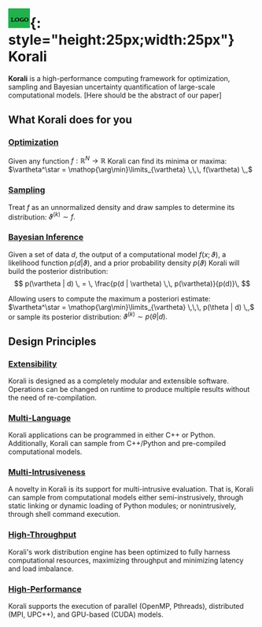 # ![](images/templogo.png){: style="height:25px;width:25px"} Korali

**Korali** is a high-performance computing framework for optimization, sampling and Bayesian uncertainty quantification of large-scale computational models. [Here should be the abstract of our paper]

## What Korali does for you

### [Optimization](/tutorials/optimization/optimization)
Given any function $f:\mathbb{R}^N\rightarrow\mathbb{R}$ Korali can find its minima or maxima: $\vartheta^\star = \mathop{\arg\min}\limits_{\vartheta}  \,\,\, f(\vartheta) \,,$

### [Sampling](/tutorials/sampling/sampling)
Treat $f$ as an unnormalized density and draw samples to determine its distribution: $\vartheta^{(k)} \sim f.$  

### [Bayesian Inference](/tutorials/bayesian/bayesian)

Given a set of data $d$, the output of a computational model $f(x;\vartheta)$, a likelihood function $p(d|\vartheta)$,  and a prior probability density $p(\vartheta)$ Korali will build the posterior distribution:
$$
p(\vartheta | d) \, = \, \frac{p(d | \vartheta) \,\, p(\vartheta)}{p(d)}\,
$$

Allowing users to compute the maximum a posteriori estimate: $\vartheta^\star = \mathop{\arg\min}\limits_{\vartheta}  \,\,\, p(\theta | d) \,,$ or sample its posterior distribution: $\vartheta^{(k)} \sim p(\theta | d).$


## Design Principles

### [Extensibility](usage/basics)

Korali is designed as a completely modular and extensible software. Operations can be changed on runtime to produce multiple results without the need of re-compilation.

### [Multi-Language](usage/basics)

Korali applications can be programmed in either C++ or Python. Additionally, Korali can sample from C++/Python and pre-compiled computational models.

### [Multi-Intrusiveness](usage/config/#evaluation-conduit)

A novelty in Korali is its support for multi-intrusive evaluation. That is, Korali can sample from computational models either semi-instrusively, through static linking or dynamic loading of Python modules; or nonintrusively, through shell command execution.

### [High-Throughput](tutorials/mpi/mpi.md)

Korali's work distribution engine has been optimized to fully harness computational resources, maximizing throughput and minimizing latency and load imbalance.

### [High-Performance](tutorials/mpi/mpi.md)

Korali supports the execution of parallel (OpenMP, Pthreads), distributed (MPI, UPC++), and GPU-based (CUDA) models.


